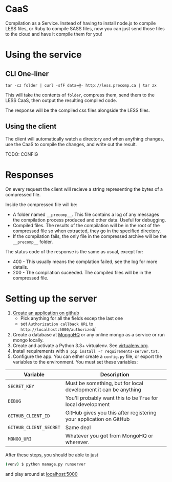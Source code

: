 CaaS
====

Compilation as a Service. Instead of having to install node.js to compile LESS
files, or Ruby to compile SASS files, now you can just send those files to the
cloud and have it compile them for you!

Using the service
=================

CLI One-liner
-------------
    tar -cz folder | curl -sfF data=@- http://less.precomp.ca | tar zx

This will take the contents of `folder`, compress them, send them to the
LESS CaaS, then output the resulting compiled code.

The response will be the compiled css files alongside the LESS files.

Using the client
----------------

The client will automatically watch a directory and when anything changes,
use the CaaS to compile the changes, and write out the result.

TODO: CONFIG

Responses
=========
On every request the client will recieve a string representing the bytes of a
compressed file.

Inside the compressed file will be:
- A folder named `__precomp__`. This file contains a log of any messages the
  compilation process produced and other data. Useful for debugging.
- Compiled files. The results of the compilation will be in the root of the
  compressed file so when extracted, they go in the specified directory.
- If the compilation fails, the only file in the compressed archive will be
  the `__precomp__` folder.

The status code of the response is the same as usual, except for:
- 400 - This usually means the complation failed, see the log for more details.
- 200 - The compilation suceeded. The compiled files will be in the compressed file.


Setting up the server
=====================

 1. [Create an application on github](https://github.com/settings/applications/new)
    * Pick anything for all the fields excep the last one
    * set `Authorization callback URL` to `http://localhost:5000/authorized`/
 2. Create a database at [MongoHQ](https://www.mongohq.com/home) or any online mongo as a service or run mongo locally.
 3. Create and activate a Python 3.3+ virtualenv. See [virtualenv.org](http://www.virtualenv.org/en/latest/).
 4. Install requirements with `$ pip install -r requirements-server.txt`.
 5. Configure the app. You can either create a `config.py` file, or export the variables to the environment. You must set these variables:

Variable            | Description
--------------------|------------
`SECRET_KEY`        | Must be something, but for local development it can be anything
`DEBUG`             | You'll probably want this to be `True` for local development
`GITHUB_CLIENT_ID`  | GitHub gives you this after registering your application on GitHub
`GITHUB_CLIENT_SECRET` | Same deal
`MONGO_URI`         | Whatever you got from MongoHQ or wherever.

After these steps, you should be able to just

```bash
(venv) $ python manage.py runserver
```

and play around at [localhost:5000](http://localhost:5000)
